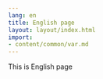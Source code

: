 ```yaml
---
lang: en
title: English page
layout: layout/index.html
import:
- content/common/var.md
---
```


This is English page
